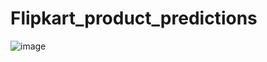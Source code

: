 # Flipkart_product_predictions
![image](https://user-images.githubusercontent.com/60474966/114274059-55036a80-9a3a-11eb-802a-daf53c02080c.png)
